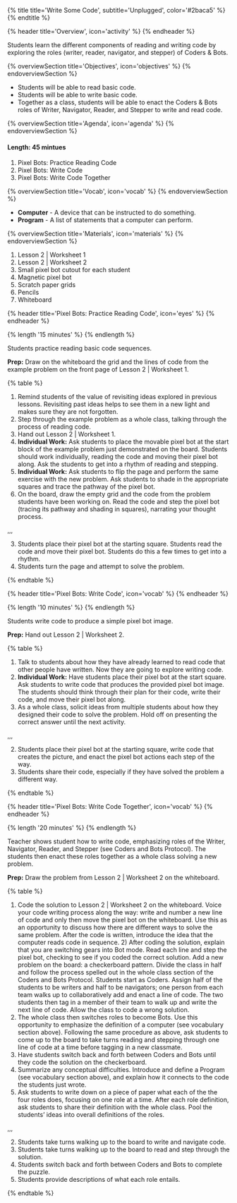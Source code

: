{% title title='Write Some Code', subtitle='Unplugged', color='#2baca5' %}
{% endtitle %}

{% header title='Overview', icon='activity' %}
{% endheader %}

Students learn the different components of reading and writing code by exploring the roles (writer, reader, navigator, and stepper) of Coders & Bots.

{% overviewSection title='Objectives', icon='objectives' %}
{% endoverviewSection %}

- Students will be able to read basic code.
- Students will be able to write basic code.
- Together as a class, students will be able to enact the Coders & Bots roles of Writer, Navigator, Reader, and Stepper to write and read code.

{% overviewSection title='Agenda', icon='agenda' %}
{% endoverviewSection %}

#### Length: 45 mintues


1. Pixel Bots: Practice Reading Code
2. Pixel Bots: Write Code
3. Pixel Bots: Write Code Together

{% overviewSection title='Vocab', icon='vocab' %}
{% endoverviewSection %}

- **Computer** - A device that can be instructed to do something.
- **Program** - A list of statements that a computer can perform.

{% overviewSection title='Materials', icon='materials' %}
{% endoverviewSection %}

1. Lesson 2 | Worksheet 1
2. Lesson 2 | Worksheet 2
3. Small pixel bot cutout for each student
4. Magnetic pixel bot
5. Scratch paper grids
6. Pencils
7. Whiteboard

{% header title='Pixel Bots: Practice Reading Code', icon='eyes' %}
{% endheader %}

{% length '15 minutes' %}
{% endlength %}

Students practice reading basic code sequences.

**Prep:** Draw on the whiteboard the grid and the lines of code from the example problem on the front page of Lesson 2 | Worksheet 1.

{% table %}

1) Remind students of the value of revisiting ideas explored in previous lessons. Revisiting past ideas helps to see them in a new light and makes sure they are not forgotten.
2) Step through the example problem as a whole class, talking through the process of reading code.
3) Hand out Lesson 2 | Worksheet 1.
4) **Individual Work:** Ask students to place the movable pixel bot at the start block of the example problem just demonstrated on the board. Students should work individually, reading the code and moving their pixel bot along. Ask the students to get into a rhythm of reading and stepping.
5) **Individual Work:** Ask students to flip the page and perform the same exercise with the new problem. Ask students to shade in the appropriate squares and trace the pathway of the pixel bot.
6) On the board, draw the empty grid and the code from the problem students have been working on. Read the code and step the pixel bot (tracing its pathway and shading in squares), narrating your thought process.

,,,

3) Students place their pixel bot at the starting square. Students read the code and move their pixel bot. Students do this a few times to get into a rhythm.
5) Students turn the page and attempt to solve the problem.


{% endtable %}

{% header title='Pixel Bots: Write Code', icon='vocab' %}
{% endheader %}

{% length '10 minutes' %}
{% endlength %}

Students write code to produce a simple pixel bot image.

**Prep:** Hand out Lesson 2 | Worksheet 2.

{% table %}

1) Talk to students about how they have already learned to read code that other people have written. Now they are going to explore writing code.
2) **Individual Work:** Have students place their pixel bot at the start square. Ask students to write code that produces the provided pixel bot image. The students should think through their plan for their code, write their code, and move their pixel bot along.
3) As a whole class, solicit ideas from multiple students about how they designed their code to solve the problem. Hold off on presenting the correct answer until the next activity.

,,,

2) Students place their pixel bot at the starting square, write code that creates the picture, and enact the pixel bot actions each step of the way.
3) Students share their code, especially if they have solved the problem a different way.


{% endtable %}

{% header title='Pixel Bots: Write Code Together', icon='vocab' %}
{% endheader %}

{% length '20 minutes' %}
{% endlength %}

Teacher shows student how to write code, emphasizing roles of the Writer, Navigator, Reader, and Stepper (see Coders and Bots Protocol). The students then enact these roles together as a whole class solving a new problem.

**Prep:** Draw the problem from Lesson 2 | Worksheet 2 on the whiteboard.

{% table %}

1) Code the solution to Lesson 2 | Worksheet 2 on the whiteboard. Voice your code writing process along the way: write and number a new line of code and only then move the pixel bot on the whiteboard. Use this as an opportunity to discuss how there are different ways to solve the same problem. After the code is written, introduce the idea that the computer reads code in sequence. 2) After coding the solution, explain that you are switching gears into Bot mode. Read each line and step the pixel bot, checking to see if you coded the correct solution.
Add a new problem on the board: a checkerboard pattern. Divide the class in half and follow the process spelled out in the whole class section of the Coders and Bots Protocol. Students start as Coders. Assign half of the students to be writers and half to be navigators; one person from each team walks up to collaboratively add and enact a line of code. The two students then tag in a member of their team to walk up and write the next line of code. Allow the class to code a wrong solution.
3) The whole class then switches roles to become Bots. Use this opportunity to emphasize the definition of a computer (see vocabulary section above). Following the same procedure as above, ask students to come up to the board to take turns reading and stepping through one line of code at a time before tagging in a new classmate.
4) Have students switch back and forth between Coders and Bots until they code the solution on the checkerboard.
5) Summarize any conceptual difficulties. Introduce and define a Program (see vocabulary section above), and explain how it connects to the code the students just wrote.
6) Ask students to write down on a piece of paper what each of the the four roles does, focusing on one role at a time. After each role definition, ask students to share their definition with the whole class. Pool the students’ ideas into overall definitions of the roles.

,,,

2) Students take turns walking up to the board to write and navigate code.
3) Students take turns walking up to the board to read and step through the solution.
4) Students switch back and forth between Coders and Bots to complete the puzzle.
6) Students provide descriptions of what each role entails.


{% endtable %}
